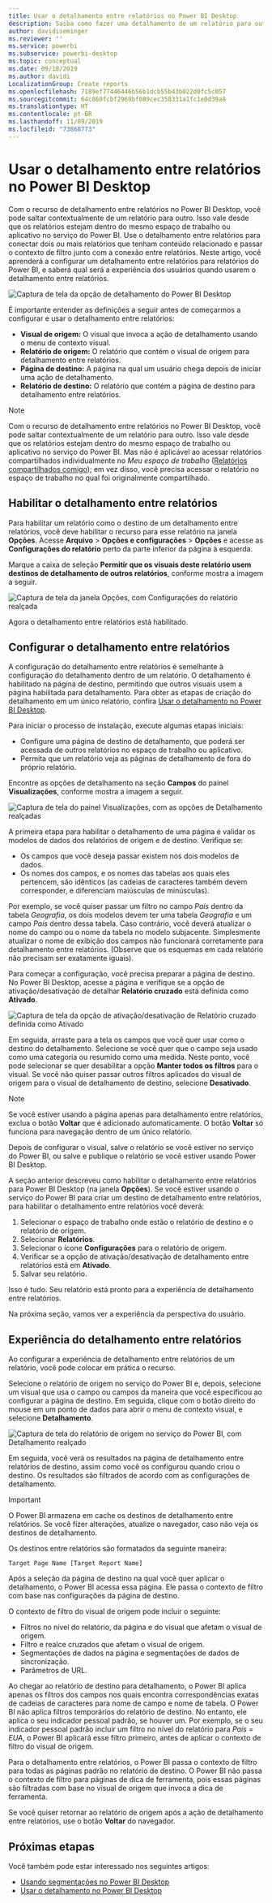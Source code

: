 ```yaml
---
title: Usar o detalhamento entre relatórios no Power BI Desktop
description: Saiba como fazer uma detalhamento de um relatório para outro no Power BI Desktop
author: davidiseminger
ms.reviewer: ''
ms.service: powerbi
ms.subservice: powerbi-desktop
ms.topic: conceptual
ms.date: 09/18/2019
ms.author: davidi
LocalizationGroup: Create reports
ms.openlocfilehash: 7189ef77446446b56b1dcb55b43b022d0fc5c057
ms.sourcegitcommit: 64c860fcbf2969bf089cec358331a1fc1e0d39a8
ms.translationtype: HT
ms.contentlocale: pt-BR
ms.lasthandoff: 11/09/2019
ms.locfileid: "73868773"
---
```

# <a name="use-cross-report-drillthrough-in-power-bi-desktop"></a>Usar o detalhamento entre relatórios no Power BI Desktop

Com o recurso de detalhamento entre relatórios no Power BI Desktop, você pode saltar contextualmente de um relatório para outro. Isso vale desde que os relatórios estejam dentro do mesmo espaço de trabalho ou aplicativo no serviço do Power BI. Use o detalhamento entre relatórios para conectar dois ou mais relatórios que tenham conteúdo relacionado e passar o contexto de filtro junto com a conexão entre relatórios. Neste artigo, você aprenderá a configurar um detalhamento entre relatórios para relatórios do Power BI, e saberá qual será a experiência dos usuários quando usarem o detalhamento entre relatórios.

![Captura de tela da opção de detalhamento do Power BI Desktop](media/desktop-cross-report-drill-through/cross-report-drill-through-01.png)

É importante entender as definições a seguir antes de começarmos a configurar e usar o detalhamento entre relatórios:

* **Visual de origem:** O visual que invoca a ação de detalhamento usando o menu de contexto visual.
* **Relatório de origem:** O relatório que contém o visual de origem para detalhamento entre relatórios.
* **Página de destino:** A página na qual um usuário chega depois de iniciar uma ação de detalhamento.
* **Relatório de destino:** O relatório que contém a página de destino para detalhamento entre relatórios.


> [!NOTE]
> Com o recurso de detalhamento entre relatórios no Power BI Desktop, você pode saltar contextualmente de um relatório para outro. Isso vale desde que os relatórios estejam dentro do mesmo espaço de trabalho ou aplicativo no serviço do Power BI. Mas não é aplicável ao acessar relatórios compartilhados individualmente no *Meu espaço de trabalho* ([Relatórios compartilhados comigo](service-share-dashboards.md#share-a-dashboard-or-report)); em vez disso, você precisa acessar o relatório no espaço de trabalho no qual foi originalmente compartilhado.


## <a name="enable-cross-report-drillthrough"></a>Habilitar o detalhamento entre relatórios

Para habilitar um relatório como o destino de um detalhamento entre relatórios, você deve habilitar o recurso para esse relatório na janela **Opções**. Acesse **Arquivo** > **Opções e configurações** > **Opções** e acesse as **Configurações do relatório** perto da parte inferior da página à esquerda.

Marque a caixa de seleção **Permitir que os visuais deste relatório usem destinos de detalhamento de outros relatórios**, conforme mostra a imagem a seguir.

![Captura de tela da janela Opções, com Configurações do relatório realçada](media/desktop-cross-report-drill-through/cross-report-drill-through-02.png)

Agora o detalhamento entre relatórios está habilitado.

## <a name="set-up-cross-report-drillthrough"></a>Configurar o detalhamento entre relatórios

A configuração do detalhamento entre relatórios é semelhante à configuração do detalhamento dentro de um relatório. O detalhamento é habilitado na página de destino, permitindo que outros visuais usem a página habilitada para detalhamento. Para obter as etapas de criação do detalhamento em um único relatório, confira [Usar o detalhamento no Power BI Desktop](desktop-drillthrough.md).

Para iniciar o processo de instalação, execute algumas etapas iniciais:

* Configure uma página de destino de detalhamento, que poderá ser acessada de outros relatórios no espaço de trabalho ou aplicativo.
* Permita que um relatório veja as páginas de detalhamento de fora do próprio relatório.

Encontre as opções de detalhamento na seção **Campos** do painel **Visualizações**, conforme mostra a imagem a seguir.

![Captura de tela do painel Visualizações, com as opções de Detalhamento realçadas](media/desktop-cross-report-drill-through/cross-report-drill-through-03.png)

A primeira etapa para habilitar o detalhamento de uma página é validar os modelos de dados dos relatórios de origem e de destino. Verifique se: 

* Os campos que você deseja passar existem nos dois modelos de dados.
* Os nomes dos campos, e os nomes das tabelas aos quais eles pertencem, são idênticos (as cadeias de caracteres também devem corresponder, e diferenciam maiúsculas de minúsculas).

Por exemplo, se você quiser passar um filtro no campo *País* dentro da tabela *Geografia*, os dois modelos devem ter uma tabela *Geografia* e um campo *País* dentro dessa tabela. Caso contrário, você deverá atualizar o nome do campo ou o nome da tabela no modelo subjacente. Simplesmente atualizar o nome de exibição dos campos não funcionará corretamente para detalhamento entre relatórios. (Observe que os esquemas em cada relatório não precisam ser exatamente iguais).

Para começar a configuração, você precisa preparar a página de destino. No Power BI Desktop, acesse a página e verifique se a opção de ativação/desativação de detalhar **Relatório cruzado** está definida como **Ativado**. 

![Captura de tela da opção de ativação/desativação de Relatório cruzado definida como Ativado](media/desktop-cross-report-drill-through/cross-report-drill-through-03.png)

Em seguida, arraste para a tela os campos que você quer usar como o destino do detalhamento. Selecione se você quer que o campo seja usado como uma categoria ou resumido como uma medida. Neste ponto, você pode selecionar se quer desabilitar a opção **Manter todos os filtros** para o visual. Se você não quiser passar outros filtros aplicados do visual de origem para o visual de detalhamento de destino, selecione **Desativado**.

> [!NOTE]
> Se você estiver usando a página apenas para detalhamento entre relatórios, exclua o botão **Voltar** que é adicionado automaticamente. O botão **Voltar** só funciona para navegação dentro de um único relatório. 

Depois de configurar o visual, salve o relatório se você estiver no serviço do Power BI, ou salve e publique o relatório se você estiver usando Power BI Desktop.

A seção anterior descreveu como habilitar o detalhamento entre relatórios para Power BI Desktop (na janela **Opções**). Se você estiver usando o serviço do Power BI para criar um destino de detalhamento entre relatórios, para habilitar o detalhamento entre relatórios você deverá: 

1. Selecionar o espaço de trabalho onde estão o relatório de destino e o relatório de origem.
2. Selecionar **Relatórios**.
3. Selecionar o ícone **Configurações** para o relatório de origem.
4. Verificar se a opção de ativação/desativação de detalhamento entre relatórios está em **Ativado**.
5. Salvar seu relatório.

Isso é tudo. Seu relatório está pronto para a experiência de detalhamento entre relatórios. 

Na próxima seção, vamos ver a experiência da perspectiva do usuário.

## <a name="cross-report-drillthrough-experience"></a>Experiência do detalhamento entre relatórios

Ao configurar a experiência de detalhamento entre relatórios de um relatório, você pode colocar em prática o recurso.

Selecione o relatório de origem no serviço do Power BI e, depois, selecione um visual que usa o campo ou campos da maneira que você especificou ao configurar a página de destino. Em seguida, clique com o botão direito do mouse em um ponto de dados para abrir o menu de contexto visual, e selecione **Detalhamento**.

![Captura de tela do relatório de origem no serviço do Power BI, com Detalhamento realçado](media/desktop-cross-report-drill-through/cross-report-drill-through-01.png)

Em seguida, você verá os resultados na página de detalhamento entre relatórios de destino, assim como você os configurou quando criou o destino. Os resultados são filtrados de acordo com as configurações de detalhamento.

> [!IMPORTANT]
> O Power BI armazena em cache os destinos de detalhamento entre relatórios. Se você fizer alterações, atualize o navegador, caso não veja os destinos de detalhamento. 

Os destinos entre relatórios são formatados da seguinte maneira: 

`Target Page Name [Target Report Name]`

Após a seleção da página de destino na qual você quer aplicar o detalhamento, o Power BI acessa essa página. Ele passa o contexto de filtro com base nas configurações da página de destino. 

O contexto de filtro do visual de origem pode incluir o seguinte: 

* Filtros no nível do relatório, da página e do visual que afetam o visual de origem. 
* Filtro e realce cruzados que afetam o visual de origem. 
* Segmentações de dados na página e segmentações de dados de sincronização.
* Parâmetros de URL.

Ao chegar ao relatório de destino para detalhamento, o Power BI aplica apenas os filtros dos campos nos quais encontra correspondências exatas de cadeias de caracteres para nome de campo e nome de tabela. O Power BI não aplica filtros temporários do relatório de destino. No entanto, ele aplica o seu indicador pessoal padrão, se houver um. Por exemplo, se o seu indicador pessoal padrão incluir um filtro no nível do relatório para *País = EUA*, o Power BI aplicará esse filtro primeiro, antes de aplicar o contexto de filtro do visual de origem. 

Para o detalhamento entre relatórios, o Power BI passa o contexto de filtro para todas as páginas padrão no relatório de destino. O Power BI não passa o contexto de filtro para páginas de dica de ferramenta, pois essas páginas são filtradas com base no visual de origem que invoca a dica de ferramenta.

Se você quiser retornar ao relatório de origem após a ação de detalhamento entre relatórios, use o botão **Voltar** do navegador. 

## <a name="next-steps"></a>Próximas etapas

Você também pode estar interessado nos seguintes artigos:

* [Usando segmentações no Power BI Desktop](visuals/power-bi-visualization-slicers.md)
* [Usar o detalhamento no Power BI Desktop](desktop-drillthrough.md)

